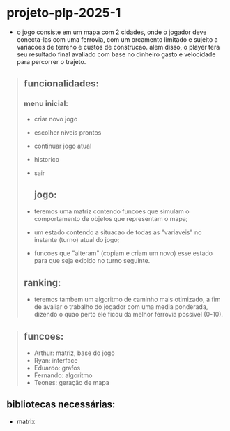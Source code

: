 # projeto-plp-2025-1

- o jogo consiste em um mapa com 2 cidades, onde o jogador deve conecta-las com uma ferrovia, com um orcamento limitado e sujeito a variacoes de terreno e custos de construcao. alem disso, o player tera seu resultado final avaliado com base no dinheiro gasto e velocidade para percorrer o trajeto.

>  ## funcionalidades:
>
>  ### menu inicial:
>
> - criar novo jogo
> - escolher niveis prontos
> - continuar jogo atual
> - historico
> - sair
>
>   ## jogo:
>
> - teremos uma matriz contendo funcoes que simulam o comportamento de objetos que representam o mapa;
> - um estado contendo a situacao de todas as "variaveis" no instante (turno) atual do jogo;
> - funcoes que "alteram" (copiam e criam um novo) esse estado para que seja exibido no turno seguinte.
>   
>  ## ranking:
>  - teremos tambem um algoritmo de caminho mais otimizado, a fim de avaliar o trabalho do jogador com uma media ponderada, dizendo o quao perto ele ficou da melhor ferrovia possivel (0-10).

>  ## funcoes:
> - Arthur: matriz, base do jogo
> - Ryan: interface 
> - Eduardo: grafos
> - Fernando: algoritmo
> - Teones: geração de mapa

## bibliotecas necessárias:
- matrix